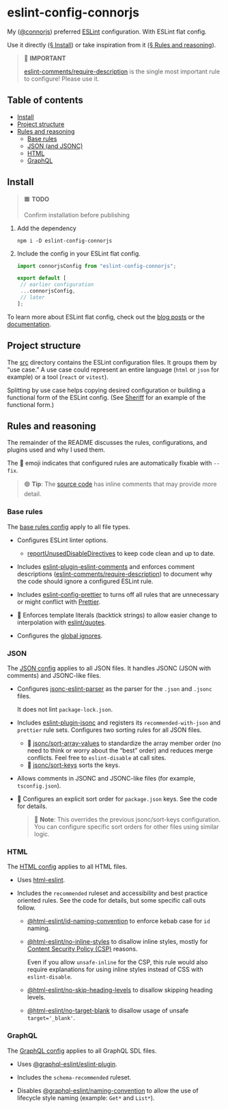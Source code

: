 # eslint-config-connorjs

My ([@connorjs][connorjs]) preferred [ESLint][eslint] configuration. With
ESLint flat config.

Use it directly ([§ Install](#install)) or take inspiration from it
([§ Rules and reasoning](#rules-and-reasoning)).

> 🛑 **IMPORTANT**
>
> [eslint-comments/require-description][eslint-comments-require-description]
> is the single most important rule to configure! Please use it.

[connorjs]: https://github.com/connorjs
[eslint]: https://eslint.org
[eslint-comments-require-description]: https://mysticatea.github.io/eslint-plugin-eslint-comments/rules/require-description.html

## Table of contents

- [Install](#install)
- [Project structure](#project-structure)
- [Rules and reasoning](#rules-and-reasoning)
  - [Base rules](#base-rules)
  - [JSON (and JSONC)](#json)
  - [HTML](#html)
  - [GraphQL](#graphql)

## Install

> 🟧 **TODO**
>
> Confirm installation before publishing

1. Add the dependency

   ```shell
   npm i -D eslint-config-connorjs
   ```

2. Include the config in your ESLint flat config.

   ```js
   import connorjsConfig from "eslint-config-connorjs";

   export default [
   	// earlier configuration
   	...connorjsConfig,
   	// later
   ];
   ```

To learn more about ESLint flat config, check out the [blog
posts][eslint-flat-config-blog] or the [documentation][eslint-flat-config-docs].

[eslint-flat-config-blog]: https://eslint.org/blog/2022/08/new-config-system-part-2/
[eslint-flat-config-docs]: https://eslint.org/docs/latest/use/configure/configuration-files-new

## Project structure

The [src](./src) directory contains the ESLint configuration files. It groups
them by “use case.” A use case could represent an entire language (`html` or
`json` for example) or a tool (`react` or `vitest`).

Splitting by use case helps copying desired configuration or building a
functional form of the ESLint config. (See [Sheriff][sheriff] for an example
of the functional form.)

[sheriff]: https://github.com/AndreaPontrandolfo/sheriff#readme

## Rules and reasoning

The remainder of the README discusses the rules, configurations, and plugins
used and why I used them.

The 🔧 emoji indicates that configured rules are automatically fixable with
`--fix`.

> 🟢 **Tip**: The [source code](./src) has inline comments that may provide more
> detail.

### Base rules

The [base rules config](./src/base.js) apply to all file types.

- Configures ESLint linter options.

  - [reportUnusedDisableDirectives] to keep code clean and up to date.

- Includes [eslint-plugin-eslint-comments] and enforces comment descriptions
  ([eslint-comments/require-description][eslint-comments-require-description])
  to document why the code should ignore a configured ESLint rule.

- Includes [eslint-config-prettier] to turns off all rules that are unnecessary
  or might conflict with [Prettier][prettier].

- 🔧 Enforces template literals (backtick strings) to allow easier change to
  interpolation with [eslint/quotes][eslint-quotes].

- Configures the [global ignores][global-ignores].

[eslint-config-prettier]: https://github.com/prettier/eslint-config-prettier/#readme
[eslint-plugin-eslint-comments]: https://mysticatea.github.io/eslint-plugin-eslint-comments/
[eslint-quotes]: https://eslint.org/docs/latest/rules/quotes
[global-ignores]: https://eslint.org/docs/latest/use/configure/configuration-files-new#globally-ignoring-files-with-ignores
[prettier]: https://prettier.io
[reportUnusedDisableDirectives]: https://eslint.org/docs/latest/use/configure/configuration-files-new#reporting-unused-disable-directives

### JSON

The [JSON config](./src/json.js) applies to all JSON files. It handles JSONC
(JSON with comments) and JSONC-like files.

- Configures [jsonc-eslint-parser] as the parser for the `.json` and `.jsonc`
  files.

  It does not lint `package-lock.json`.

- Includes [eslint-plugin-jsonc] and registers its `recommended-with-json` and
  `prettier` rule sets. Configures two sorting rules for all JSON files.

  - 🔧 [jsonc/sort-array-values][jsonc-sort-array-values] to standardize the
    array member order (no need to think or worry about the “best” order) and
    reduces merge conflicts. Feel free to `eslint-disable` at call sites.
  - 🔧 [jsonc/sort-keys][jsonc-sort-keys] sorts the keys.

- Allows comments in JSONC and JSONC-like files (for example, `tsconfig.json`).

- 🔧 Configures an explicit sort order for `package.json` keys. See the code for
  details.

  > 🔷 **Note**: This overrides the previous jsonc/sort-keys configuration. You
  > can configure specific sort orders for other files using similar logic.

[eslint-plugin-jsonc]: https://ota-meshi.github.io/eslint-plugin-jsonc/
[jsonc-eslint-parser]: https://www.npmjs.com/package/jsonc-eslint-parser
[jsonc-sort-array-values]: https://ota-meshi.github.io/eslint-plugin-jsonc/rules/sort-array-values.html
[jsonc-sort-keys]: https://ota-meshi.github.io/eslint-plugin-jsonc/rules/sort-keys.html

### HTML

The [HTML config](./src/html.js) applies to all HTML files.

- Uses [html-eslint].

- Includes the `recommended` ruleset and accessibility and best practice
  oriented rules. See the code for details, but some specific call outs follow.

  - [@html-eslint/id-naming-convention][html-eslint-id-naming-convention] to
    enforce kebab case for `id` naming.

  - [@html-eslint/no-inline-styles][html-eslint-no-inline-styles] to disallow
    inline styles, mostly for [Content Security Policy (CSP)][mdn-csp] reasons.

    Even if you allow `unsafe-inline` for the CSP, this rule would also require
    explanations for using inline styles instead of CSS with `eslint-disable`.

  - [@html-eslint/no-skip-heading-levels][html-eslint-no-skip-heading-levels]
    to disallow skipping heading levels.

  - [@html-eslint/no-target-blank][html-eslint-no-target-blank] to disallow
    usage of unsafe `target='_blank'`.

[html-eslint]: https://yeonjuan.github.io/html-eslint/
[html-eslint-id-naming-convention]: https://yeonjuan.github.io/html-eslint/docs/rules/id-naming-convention/
[html-eslint-no-inline-styles]: https://yeonjuan.github.io/html-eslint/docs/rules/no-inline-styles/
[html-eslint-no-skip-heading-levels]: https://yeonjuan.github.io/html-eslint/docs/rules/no-skip-heading-levels/
[html-eslint-no-target-blank]: https://yeonjuan.github.io/html-eslint/docs/rules/no-target-blank/
[mdn-csp]: https://developer.mozilla.org/en-US/docs/Web/HTTP/CSP

### GraphQL

The [GraphQL config](./src/graphql.js) applies to all GraphQL SDL files.

- Uses [@graphql-eslint/eslint-plugin][graphql-eslint].

- Includes the `schema-recommended` ruleset.

- Disables [@graphql-eslint/naming-convention][graphql-eslint-naming-convention]
  to allow the use of lifecycle style naming (example: `Get*` and `List*`).

[graphql-eslint]: https://the-guild.dev/graphql/eslint/docs
[graphql-eslint-naming-convention]: https://the-guild.dev/graphql/eslint/rules/naming-convention
